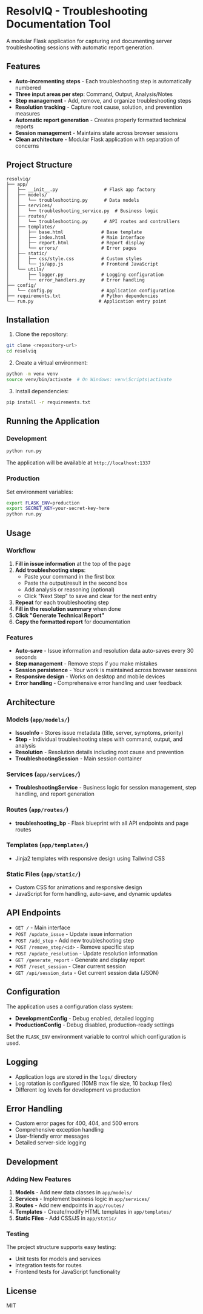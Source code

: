 # ResolvIQ - Troubleshooting Documentation Tool

A modular Flask application for capturing and documenting server troubleshooting sessions with automatic report generation.

## Features

- **Auto-incrementing steps** - Each troubleshooting step is automatically numbered
- **Three input areas per step**: Command, Output, Analysis/Notes
- **Step management** - Add, remove, and organize troubleshooting steps
- **Resolution tracking** - Capture root cause, solution, and prevention measures
- **Automatic report generation** - Creates properly formatted technical reports
- **Session management** - Maintains state across browser sessions
- **Clean architecture** - Modular Flask application with separation of concerns

## Project Structure

```
resolviq/
├── app/
│   ├── __init__.py                 # Flask app factory
│   ├── models/
│   │   └── troubleshooting.py      # Data models
│   ├── services/
│   │   └── troubleshooting_service.py  # Business logic
│   ├── routes/
│   │   └── troubleshooting.py      # API routes and controllers
│   ├── templates/
│   │   ├── base.html              # Base template
│   │   ├── index.html             # Main interface
│   │   ├── report.html            # Report display
│   │   └── errors/                # Error pages
│   ├── static/
│   │   ├── css/style.css          # Custom styles
│   │   └── js/app.js              # Frontend JavaScript
│   └── utils/
│       ├── logger.py              # Logging configuration
│       └── error_handlers.py      # Error handling
├── config/
│   └── config.py                  # Application configuration
├── requirements.txt               # Python dependencies
└── run.py                        # Application entry point
```

## Installation

1. Clone the repository:
```bash
git clone <repository-url>
cd resolviq
```

2. Create a virtual environment:
```bash
python -m venv venv
source venv/bin/activate  # On Windows: venv\Scripts\activate
```

3. Install dependencies:
```bash
pip install -r requirements.txt
```

## Running the Application

### Development
```bash
python run.py
```

The application will be available at `http://localhost:1337`

### Production
Set environment variables:
```bash
export FLASK_ENV=production
export SECRET_KEY=your-secret-key-here
python run.py
```

## Usage

### Workflow

1. **Fill in issue information** at the top of the page
2. **Add troubleshooting steps**:
   - Paste your command in the first box
   - Paste the output/result in the second box
   - Add analysis or reasoning (optional)
   - Click "Next Step" to save and clear for the next entry
3. **Repeat** for each troubleshooting step
4. **Fill in the resolution summary** when done
5. **Click "Generate Technical Report"**
6. **Copy the formatted report** for documentation

### Features

- **Auto-save** - Issue information and resolution data auto-saves every 30 seconds
- **Step management** - Remove steps if you make mistakes
- **Session persistence** - Your work is maintained across browser sessions
- **Responsive design** - Works on desktop and mobile devices
- **Error handling** - Comprehensive error handling and user feedback

## Architecture

### Models (`app/models/`)
- **IssueInfo** - Stores issue metadata (title, server, symptoms, priority)
- **Step** - Individual troubleshooting steps with command, output, and analysis
- **Resolution** - Resolution details including root cause and prevention
- **TroubleshootingSession** - Main session container

### Services (`app/services/`)
- **TroubleshootingService** - Business logic for session management, step handling, and report generation

### Routes (`app/routes/`)
- **troubleshooting_bp** - Flask blueprint with all API endpoints and page routes

### Templates (`app/templates/`)
- Jinja2 templates with responsive design using Tailwind CSS

### Static Files (`app/static/`)
- Custom CSS for animations and responsive design
- JavaScript for form handling, auto-save, and dynamic updates

## API Endpoints

- `GET /` - Main interface
- `POST /update_issue` - Update issue information
- `POST /add_step` - Add new troubleshooting step
- `POST /remove_step/<id>` - Remove specific step
- `POST /update_resolution` - Update resolution information
- `GET /generate_report` - Generate and display report
- `POST /reset_session` - Clear current session
- `GET /api/session_data` - Get current session data (JSON)

## Configuration

The application uses a configuration class system:

- **DevelopmentConfig** - Debug enabled, detailed logging
- **ProductionConfig** - Debug disabled, production-ready settings

Set the `FLASK_ENV` environment variable to control which configuration is used.

## Logging

- Application logs are stored in the `logs/` directory
- Log rotation is configured (10MB max file size, 10 backup files)
- Different log levels for development vs production

## Error Handling

- Custom error pages for 400, 404, and 500 errors
- Comprehensive exception handling
- User-friendly error messages
- Detailed server-side logging

## Development

### Adding New Features

1. **Models** - Add new data classes in `app/models/`
2. **Services** - Implement business logic in `app/services/`
3. **Routes** - Add new endpoints in `app/routes/`
4. **Templates** - Create/modify HTML templates in `app/templates/`
5. **Static Files** - Add CSS/JS in `app/static/`

### Testing

The project structure supports easy testing:
- Unit tests for models and services
- Integration tests for routes
- Frontend tests for JavaScript functionality

## License

MIT
